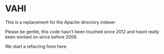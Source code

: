 # VAHI
This is a replacement for the Apache directory indexer

Please be gentle, this code hasn't been touched since 2012 and hasnt really been worked on since before 2006.

We start a refacring from here.